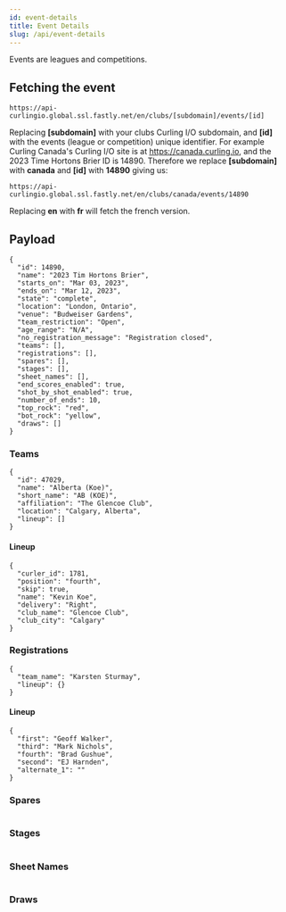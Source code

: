 ```yaml
---
id: event-details
title: Event Details
slug: /api/event-details
---
```


Events are leagues and competitions.


## Fetching the event

```
https://api-curlingio.global.ssl.fastly.net/en/clubs/[subdomain]/events/[id]
```

Replacing **[subdomain]** with your clubs Curling I/O subdomain, and **[id]** with the events (league or competition) unique identifier.
For example Curling Canada's Curling I/O site is at https://canada.curling.io, and the 2023 Time Hortons Brier ID is 14890.
Therefore we replace **[subdomain]** with **canada** and **[id]** with **14890** giving us:

```
https://api-curlingio.global.ssl.fastly.net/en/clubs/canada/events/14890
```

Replacing **en** with **fr** will fetch the french version.


## Payload

```
{
  "id": 14890,
  "name": "2023 Tim Hortons Brier",
  "starts_on": "Mar 03, 2023",
  "ends_on": "Mar 12, 2023",
  "state": "complete",
  "location": "London, Ontario",
  "venue": "Budweiser Gardens",
  "team_restriction": "Open",
  "age_range": "N/A",
  "no_registration_message": "Registration closed",
  "teams": [],
  "registrations": [],
  "spares": [],
  "stages": [],
  "sheet_names": [],
  "end_scores_enabled": true,
  "shot_by_shot_enabled": true,
  "number_of_ends": 10,
  "top_rock": "red",
  "bot_rock": "yellow",
  "draws": []
}
```


### Teams

```
{
  "id": 47029,
  "name": "Alberta (Koe)",
  "short_name": "AB (KOE)",
  "affiliation": "The Glencoe Club",
  "location": "Calgary, Alberta",
  "lineup": []
}
```

#### Lineup

```
{
  "curler_id": 1781,
  "position": "fourth",
  "skip": true,
  "name": "Kevin Koe",
  "delivery": "Right",
  "club_name": "Glencoe Club",
  "club_city": "Calgary"
}

```


### Registrations

```
{
  "team_name": "Karsten Sturmay",
  "lineup": {}
}
```

#### Lineup

```
{
  "first": "Geoff Walker",
  "third": "Mark Nichols",
  "fourth": "Brad Gushue",
  "second": "EJ Harnden",
  "alternate_1": ""
}
```


### Spares

```

```


### Stages

```

```


### Sheet Names

```

```


### Draws

```

```

